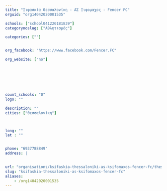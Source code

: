 ```yaml
---
title: "Ξιφασκία Θεσσαλονίκη - ΑΣ Ξιφομαχος - Fencer FC"
orguid: "org14042020001535"

schools: ["school041220181839"]
categorynoslug: ["Αθλητισμός"]

categories: [""]


org_facebook: "https://www.facebook.com/Fencer.FC"

org_website: ["no"]







count_schools: "0"
logo: ""

description: ""
cities: ["Θεσσαλονίκη"]



long: ""
lat : ""


phone: "6937788849"
address: |
    

url: "organisations/ksifaskia-thessaloniki-as-ksifomaxos-fencer-fc/thessaloniki/"
slug: "ksifaskia-thessaloniki-as-ksifomaxos-fencer-fc"
aliases:
    - /org14042020001535
---
```



